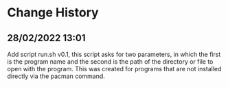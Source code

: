# Change History

## 28/02/2022 13:01

Add script run.sh v0.1, this script asks for two parameters, in which the first is the program name
and the second is the path of the directory or file to open with the program. This was created for
programs that are not installed directly via the pacman command.

